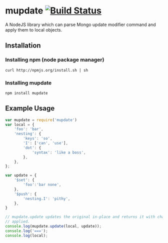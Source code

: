 # mupdate [![Build Status](http://secure.travis-ci.org/AppLovin/nodejs-mupdate.png)](http://travis-ci.org/AppLovin/nodejs-mupdate)

A NodeJS library which can parse Mongo update modifier command and apply them to local objects.

## Installation

### Installing npm (node package manager)
```
curl http://npmjs.org/install.sh | sh
```

### Installing mupdate
```
npm install mupdate
```

## Example Usage

```javascript
var mupdate = require('mupdate')
var local = {
    'foo': 'bar',
    'nesting': {
        'keys': 'so',
        'I': ['can', 'use'],
        'dot': {
            'syntax': 'like a boss',
        },
    },
};

var update = {
    '$set': {
        'foo':'bar none',
    },
    '$push': {
        'nesting.I': 'pithy',
    },
}

// mupdate.update updates the original in-place and returns it with changes
// applied.
console.log(mupdate.update(local, update));
console.log('===');
console.log(local);

```
